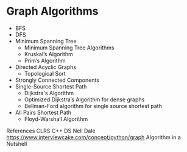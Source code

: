 # Graph Algorithms

- BFS
- DFS
- Minimum Spanning Tree
  - Minimum Spanning Tree Algorithms
  - Kruskal’s Algorithm
  - Prim’s Algorithm
- Directed Acyclic Graphs
  - Topological Sort
- Strongly Connected Components
- Single-Source Shortest Path
  - Dijkstra's Algorithm
  - Optimized Dijkstra’s Algorithm for dense graphs
  - Bellman-Ford algorithm for single source shortest path
- All Pairs Shortest Path
  - Floyd-Warshall Algorithm

References
CLRS
C++ DS Nell Dale
https://www.interviewcake.com/concept/python/graph
Algorithm in a Nutshell
